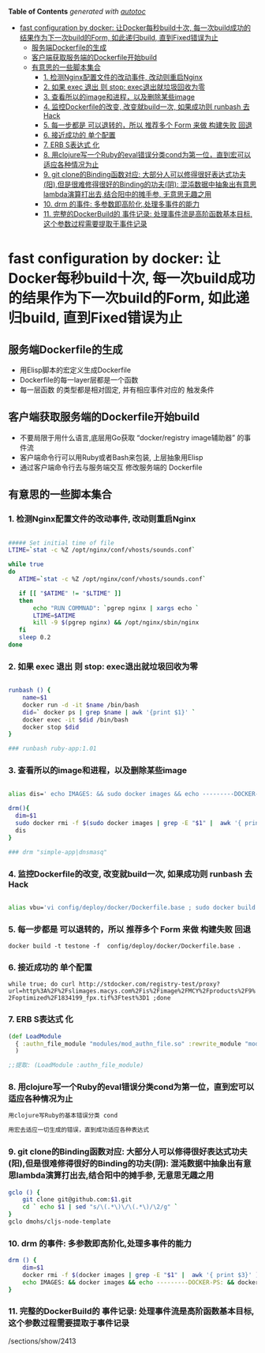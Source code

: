 **Table of Contents** *generated with [autotoc](https://github.com/Wilfred/autotoc)*

- [fast configuration by docker: 让Docker每秒build十次, 每一次build成功的结果作为下一次build的Form, 如此递归build, 直到Fixed错误为止](#fast-configuration-by-docker-dockerbuild-buildbuildform-build-fixed)
  - [服务端Dockerfile的生成](#dockerfile)
  - [客户端获取服务端的Dockerfile开始build](#dockerfilebuild)
  - [有意思的一些脚本集合](#)
    - [1. 检测Nginx配置文件的改动事件, 改动则重启Nginx](#1-nginx-nginx)
    - [2. 如果 exec 退出 则 stop: exec退出就垃圾回收为零](#2--exec---stop-exec)
    - [3. 查看所以的image和进程，以及删除某些image](#3-imageimage)
    - [4. 监控Dockerfile的改变, 改变就build一次, 如果成功则 runbash 去Hack](#4-dockerfile-build--runbash-hack)
    - [5. 每一步都是 可以退转的，所以 推荐多个 Form 来做 构建失败 回退](#5----form---)
    - [6. 接近成功的 单个配置](#6--)
    - [7. ERB S表达式 化](#7-erb-s-)
    - [8. 用clojure写一个Ruby的eval错误分类cond为第一位，直到宏可以适应各种情况为止](#8-clojurerubyevalcond)
    - [9.  git clone的Binding函数对应: 大部分人可以修得很好表达式功夫(阳),但是很难修得很好的Binding的功夫(阴): 混沌数据中抽象出有意思lambda演算打出去,结合阳中的摊手参, 无意思无趣之用](#9--git-clonebinding-binding-lambda-)
    - [10. drm 的事件: 多参数即高阶化,处理多事件的能力](#10-drm--)
    - [11. 完整的DockerBuild的 事件记录: 处理事件流是高阶函数基本目标,这个参数过程需要提取于事件记录](#11-dockerbuild--)

# fast configuration by docker: 让Docker每秒build十次, 每一次build成功的结果作为下一次build的Form, 如此递归build, 直到Fixed错误为止

## 服务端Dockerfile的生成
* 用Elisp脚本的宏定义生成Dockerfile
* Dockerfile的每一layer层都是一个函数
* 每一层函数 的类型都是相对固定, 并有相应事件对应的 触发条件 

## 客户端获取服务端的Dockerfile开始build
* 不要局限于用什么语言,底层用Go获取 “docker/registry image辅助器” 的事件流
* 客户端命令行可以用Ruby或者Bash来包装, 上层抽象用Elisp
* 通过客户端命令行去与服务端交互 修改服务端的 Dockerfile

## 有意思的一些脚本集合 

### 1. 检测Nginx配置文件的改动事件, 改动则重启Nginx

```bash

##### Set initial time of file
LTIME=`stat -c %Z /opt/nginx/conf/vhosts/sounds.conf`

while true
do
   ATIME=`stat -c %Z /opt/nginx/conf/vhosts/sounds.conf`

   if [[ "$ATIME" != "$LTIME" ]]
   then
       echo "RUN COMMNAD": `pgrep nginx | xargs echo `
       LTIME=$ATIME
       kill -9 $(pgrep nginx) && /opt/nginx/sbin/nginx 
   fi
   sleep 0.2
done

```

### 2. 如果 exec 退出 则 stop: exec退出就垃圾回收为零 

```bash

runbash () {
    name=$1
    docker run -d -it $name /bin/bash
    did=` docker ps | grep $name | awk '{print $1}' `
    docker exec -it $did /bin/bash
    docker stop $did
}

### runbash ruby-app:1.01

```


### 3. 查看所以的image和进程，以及删除某些image


```bash

alias dis=' echo IMAGES: && sudo docker images && echo ---------DOCKER-PS: && sudo docker ps '

drm(){
  dim=$1
  sudo docker rmi -f $(sudo docker images | grep -E "$1" |  awk '{ print $3}' )
  dis
}

### drm "simple-app|dnsmasq"

```
### 4. 监控Dockerfile的改变, 改变就build一次, 如果成功则 runbash 去Hack

```bash

alias vbu='vi config/deploy/docker/Dockerfile.base ; sudo docker build -t regsvcs-base:1.01 -f config/deploy/docker/Dockerfile.base . '


```

### 5. 每一步都是 可以退转的，所以 推荐多个 Form 来做 构建失败 回退
` docker build -t testone -f  config/deploy/docker/Dockerfile.base . `

### 6. 接近成功的 单个配置
` while true; do curl http://stdocker.com/registry-test/proxy?url=http%3A%2F%2Fslimages.macys.com%2Fis%2Fimage%2FMCY%2Fproducts%2F9%2Foptimized%2F1834199_fpx.tif%3Ftest%3D1 ;done  `

### 7. ERB S表达式 化

```clojure
(def LoadModule
  { :authn_file_module "modules/mod_authn_file.so" :rewrite_module "modules/mod_rewrite.so" }
  )

;;提取: (LoadModule :authn_file_module)
```

### 8. 用clojure写一个Ruby的eval错误分类cond为第一位，直到宏可以适应各种情况为止

```bash
用clojure写Ruby的基本错误分类 cond

用宏去适应一切生成的错误，直到成功适应各种表达式

```

### 9.  git clone的Binding函数对应: 大部分人可以修得很好表达式功夫(阳),但是很难修得很好的Binding的功夫(阴): 混沌数据中抽象出有意思lambda演算打出去,结合阳中的摊手参, 无意思无趣之用

```bash
gclo () {
    git clone git@github.com:$1.git
    cd ` echo $1 | sed "s/\(.*\)\/\(.*\)/\2/g" `
}
gclo dmohs/cljs-node-template
```

### 10. drm 的事件: 多参数即高阶化,处理多事件的能力

```bash
drm () {
    dim=$1
    docker rmi -f $(docker images | grep -E "$1" |  awk '{ print $3}' )
    echo IMAGES: && docker images && echo ---------DOCKER-PS: && docker ps
}
```

### 11. 完整的DockerBuild的 事件记录: 处理事件流是高阶函数基本目标,这个参数过程需要提取于事件记录

/sections/show/2413
